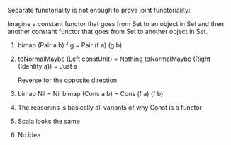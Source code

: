 Separate functoriality is not enough to prove joint functoriality: 

Imagine a constant functor that goes from Set to an object in Set and
then another constant functor that goes from Set to another object in Set.

1. bimap (Pair a b) f g = Pair (f a) (g b)

2. toNormalMaybe (Left constUnit) = Nothing
   toNormalMaybe (Right (Identity a)) = Just a

   Reverse for the opposite direction
3. bimap Nil = Nil
   bimap (Cons a b) = Cons (f a) (f b)

4. The reasonins is basically all variants of why Const is a functor
5. Scala looks the same
6. No idea
